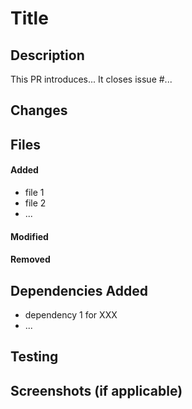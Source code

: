 # Title

## Description
This PR introduces... It closes issue #...

## Changes

## Files 

#### Added
- file 1
- file 2
- ...
#### Modified

#### Removed

## Dependencies Added
- dependency 1 for XXX
- ...

## Testing

## Screenshots (if applicable)
